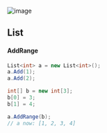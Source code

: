 ![image](https://user-images.githubusercontent.com/28957748/127150336-10f06920-617d-4f29-9625-e5e457113b78.png)

## List

#### AddRange
```csharp
List<int> a = new List<int>();
a.Add(1);
a.Add(2);

int[] b = new int[3];
b[0] = 3;
b[1] = 4;

a.AddRange(b);
// a now: [1, 2, 3, 4]
```
